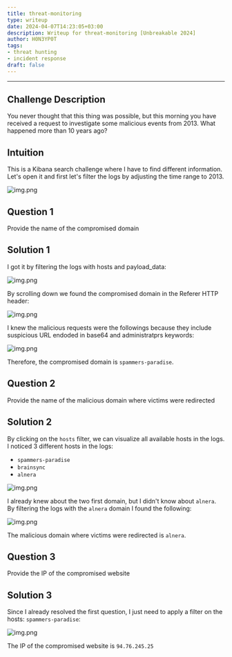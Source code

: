 ```yaml
---
title: threat-monitoring
type: writeup
date: 2024-04-07T14:23:05+03:00
description: Writeup for threat-monitoring [Unbreakable 2024]
author: H0N3YP0T
tags:
- threat hunting
- incident response
draft: false
---
```

___

## Challenge Description

You never thought that this thing was possible, but this morning you have received a request to investigate some malicious events from 2013. What happened more than 10 years ago?

## Intuition

This is a Kibana search challenge where I have to find different information. Let's open it and first let's 
filter the logs by adjusting the time range to 2013.

![img.png](/images/unbreakable_2024/kibana.png)

## Question 1

Provide the name of the compromised domain

## Solution 1

I got it by filtering the logs with hosts and payload_data:

![img.png](/images/unbreakable_2024/filter1.png)

By scrolling down we found the compromised domain in the Referer HTTP header:

![img.png](/images/unbreakable_2024/spammers.png)

I knew the malicious requests were the followings because they include suspicious URL endoded in base64 and administratprs keywords:

![img.png](/images/unbreakable_2024/cyberchef.png)

Therefore, the compromised domain is `spammers-paradise`.

## Question 2

Provide the name of the malicious domain where victims were redirected

## Solution 2

By clicking on the `hosts` filter, we can visualize all available hosts in the logs. I noticed
3 different hosts in the logs:

- `spammers-paradise`
- `brainsync`
- `alnera`

![img.png](/images/unbreakable_2024/alnera.png)

I already knew about the two first domain, but I didn't know about `alnera`. By filtering the logs with the `alnera` domain I found the following:

![img.png](/images/unbreakable_2024/malicious.png)

The malicious domain where victims were redirected is `alnera`.

## Question 3

Provide the IP of the compromised website

## Solution 3

Since I already resolved the first question, I just need to apply a filter on the hosts: `spammers-paradise`:

![img.png](/images/unbreakable_2024/ip.png)

The IP of the compromised website is `94.76.245.25`
